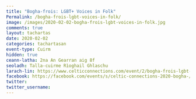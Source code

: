 ```yaml
---
title: "Bogha-frois: LGBT+ Voices in Folk"
Permalink: /bogha-frois-lgbt-voices-in-folk/
image: /images/2020-02-02-bogha-frois-lgbt-voices-in-folk.jpg
comments: true
layout: tachartas
date: 2020-02-02
categories: tachartasan
event-type: Cuirm
hidden: true
ceann-latha: 2na An Gearran aig 8f
seoladh: Talla-cuirme Rìoghail Ghlaschu
larach-lin: https://www.celticconnections.com/event/2/bogha-frois-lgbt-voices-in-folk
facebook: https://facebook.com/events/s/celtic-connections-2020-bogha-/720556018461616/?ti=icl
twitter:
twitter_username:
---
```


<!--more-->
